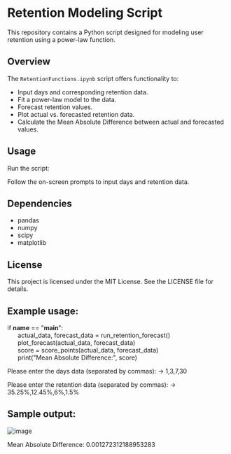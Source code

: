 # Retention Modeling Script

This repository contains a Python script designed for modeling user retention using a power-law function.

## Overview

The `RetentionFunctions.ipynb` script offers functionality to:
- Input days and corresponding retention data.
- Fit a power-law model to the data.
- Forecast retention values.
- Plot actual vs. forecasted retention data.
- Calculate the Mean Absolute Difference between actual and forecasted values.

## Usage

Run the script:

Follow the on-screen prompts to input days and retention data.

## Dependencies

- pandas
- numpy
- scipy
- matplotlib

## License

This project is licensed under the MIT License. See the LICENSE file for details.

## Example usage:
if __name__ == "__main__":  
&nbsp;&nbsp;&nbsp;&nbsp;&nbsp;&nbsp;actual_data, forecast_data = run_retention_forecast()  
&nbsp;&nbsp;&nbsp;&nbsp;&nbsp;&nbsp;plot_forecast(actual_data, forecast_data)  
&nbsp;&nbsp;&nbsp;&nbsp;&nbsp;&nbsp;score = score_points(actual_data, forecast_data)  
&nbsp;&nbsp;&nbsp;&nbsp;&nbsp;&nbsp;print("Mean Absolute Difference:", score)  

Please enter the days data (separated by commas): -> 1,3,7,30  

Please enter the retention data (separated by commas): -> 35.25%,12.45%,6%,1.5%  

## Sample output:  

![image](https://github.com/a1441/RetentionCurve/assets/49153959/114fee91-5b71-4b12-be87-6c07948e219a)

Mean Absolute Difference: 0.001272312188953283
